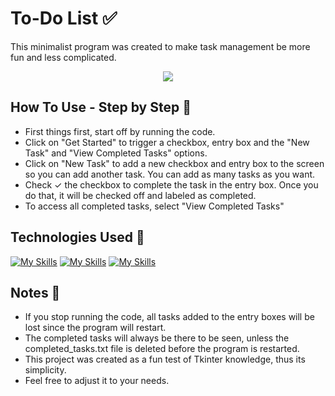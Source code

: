 # To-Do List ✅

This minimalist program was created to make task management be more fun and less complicated.

<div align="center">
   <img src="https://i.giphy.com/H2BUAGtlXfoVPmUrWS.webp">
</div>

## How To Use - Step by Step 🐾
- First things first, start off by running the code.
- Click on "Get Started" to trigger a checkbox, entry box and the "New Task" and "View Completed Tasks" options.
- Click on "New Task" to add a new checkbox and entry box to the screen so you can add another task. You can add as many tasks as you want.
- Check ✓ the checkbox to complete the task in the entry box. Once you do that, it will be checked off and labeled as completed.
- To access all completed tasks, select "View Completed Tasks"

## Technologies Used 🔧

[![My Skills](https://skillicons.dev/icons?i=python)](https://skillicons.dev)
[![My Skills](https://skillicons.dev/icons?i=pycharm)](https://skillicons.dev)
[![My Skills](https://skillicons.dev/icons?i=github)](https://skillicons.dev)

## Notes 📌
- If you stop running the code, all tasks added to the entry boxes will be lost since the program will restart.
- The completed tasks will always be there to be seen, unless the completed_tasks.txt file is deleted before the program is restarted.
- This project was created as a fun test of Tkinter knowledge, thus its simplicity.
- Feel free to adjust it to your needs.
